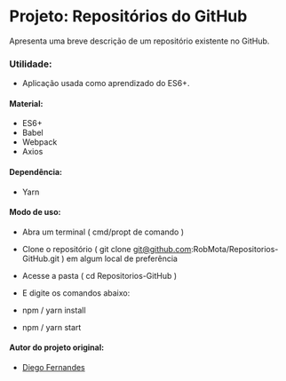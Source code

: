 # Projeto: Repositórios do GitHub
Apresenta uma breve descrição de um repositório existente no GitHub.

### Utilidade:
* Aplicação usada como aprendizado do ES6+.

#### Material:
* ES6+
* Babel
* Webpack
* Axios

#### Dependência:
* Yarn

#### Modo de uso:
* Abra um terminal ( cmd/propt de comando )
* Clone o repositório ( git clone git@github.com:RobMota/Repositorios-GitHub.git ) em algum local de preferência
* Acesse a pasta ( cd Repositorios-GitHub )
* E digite os comandos abaixo:

* npm / yarn install
* npm / yarn start

#### Autor do projeto original:
* [Diego Fernandes](https://github.com/diego3g)
